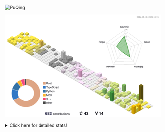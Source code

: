 ![PuQing](https://user-images.githubusercontent.com/27223114/171565019-9a56fae6-b08b-421f-99db-7e830da42371.png)

![](./profile-3d-contrib/profile-season-animate.svg)

<details>
<summary>Click here for detailed stats!</summary>

<!--START_SECTION:waka-->
![Lines of code](https://img.shields.io/badge/From%20Hello%20World%20I%27ve%20Written-2.7%20million%20lines%20of%20code-blue)

**🐱 My GitHub Data** 

> 📦 471.0 kB Used in GitHub's Storage 
 > 
> 🏆 560 Contributions in the Year 2025
 > 
> 🚫 Not Opted to Hire
 > 
> 📜 35 Public Repositories 
 > 
> 🔑 36 Private Repositories 
 > 
**I'm an Early 🐤** 

```text
🌞 Morning                1022 commits        ██░░░░░░░░░░░░░░░░░░░░░░░   09.38 % 
🌆 Daytime                4697 commits        ███████████░░░░░░░░░░░░░░   43.11 % 
🌃 Evening                2975 commits        ███████░░░░░░░░░░░░░░░░░░   27.31 % 
🌙 Night                  2201 commits        █████░░░░░░░░░░░░░░░░░░░░   20.20 % 
```


📊 **This Week I Spent My Time On** 

```text
💬 Programming Languages: 
Python                   16 hrs 30 mins      ███████████░░░░░░░░░░░░░░   44.64 % 
Rust                     10 hrs 42 mins      ███████░░░░░░░░░░░░░░░░░░   28.97 % 
CSV                      3 hrs 13 mins       ██░░░░░░░░░░░░░░░░░░░░░░░   08.72 % 
TOML                     2 hrs 49 mins       ██░░░░░░░░░░░░░░░░░░░░░░░   07.63 % 
JSON                     1 hr 49 mins        █░░░░░░░░░░░░░░░░░░░░░░░░   04.93 % 

🔥 Editors: 
VS Code                  36 hrs 51 mins      █████████████████████████   99.69 % 
Obsidian                 6 mins              ░░░░░░░░░░░░░░░░░░░░░░░░░   00.31 % 

💻 Operating System: 
Linux                    21 hrs 57 mins      ███████████████░░░░░░░░░░   59.41 % 
WSL                      14 hrs 49 mins      ██████████░░░░░░░░░░░░░░░   40.08 % 
Mac                      7 mins              ░░░░░░░░░░░░░░░░░░░░░░░░░   00.33 % 
Windows                  4 mins              ░░░░░░░░░░░░░░░░░░░░░░░░░   00.18 % 
```


<!--END_SECTION:waka-->
</details>
